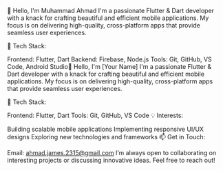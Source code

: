 👋 Hello, I'm Muhammad Ahmad
I'm a passionate Flutter & Dart developer with a knack for crafting beautiful and efficient mobile applications.
My focus is on delivering high-quality, cross-platform apps that provide seamless user experiences.

🚀 Tech Stack:

Frontend: Flutter, Dart
Backend: Firebase, Node.js
Tools: Git, GitHub, VS Code, Android Studio👋 Hello, I'm [Your Name]
I'm a passionate Flutter & Dart developer with a knack for crafting beautiful and efficient mobile applications. My focus is on delivering high-quality, cross-platform apps that provide seamless user experiences.

🚀 Tech Stack:

Frontend: Flutter, Dart
Tools: Git, GitHub, VS Code
💡 Interests:

Building scalable mobile applications
Implementing responsive UI/UX designs
Exploring new technologies and frameworks
📫 Get in Touch:

Email: ahmad.james.2315@gmail.com
I’m always open to collaborating on interesting projects or discussing innovative ideas. Feel free to reach out!





<!---
MuhammadAhmadd1/MuhammadAhmadd1 is a ✨ special ✨ repository because its `README.md` (this file) appears on your GitHub profile.
You can click the Preview link to take a look at your changes.
--->
